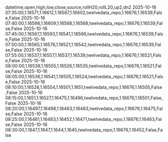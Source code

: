 datetime,open,high,low,close,source,rollH20,rollL20,up2,dn2
2025-10-16 07:35:00,1.16571,1.16612,1.16567,1.16602,twelvedata_repo,1.16676,1.16539,False,False
2025-10-16 07:40:00,1.16598,1.16609,1.16568,1.16568,twelvedata_repo,1.16676,1.16539,False,False
2025-10-16 07:45:00,1.16567,1.16593,1.16541,1.16566,twelvedata_repo,1.16676,1.16539,False,False
2025-10-16 07:50:00,1.16565,1.16576,1.16521,1.16542,twelvedata_repo,1.16676,1.16539,False,False
2025-10-16 07:55:00,1.16537,1.16557,1.16537,1.16539,twelvedata_repo,1.16676,1.16521,False,False
2025-10-16 08:00:00,1.16539,1.16555,1.16526,1.16535,twelvedata_repo,1.16676,1.16521,False,False
2025-10-16 08:05:00,1.16536,1.16541,1.16505,1.16524,twelvedata_repo,1.16676,1.16521,False,False
2025-10-16 08:10:00,1.16526,1.16554,1.16501,1.1651,twelvedata_repo,1.16676,1.16505,False,False
2025-10-16 08:15:00,1.1651,1.16527,1.16475,1.16496,twelvedata_repo,1.16676,1.16501,False,False
2025-10-16 08:20:00,1.16497,1.16498,1.16463,1.16463,twelvedata_repo,1.16676,1.16475,False,False
2025-10-16 08:25:00,1.16461,1.16483,1.16452,1.16471,twelvedata_repo,1.16676,1.16463,False,False
2025-10-16 08:30:00,1.1647,1.1647,1.1644,1.1645,twelvedata_repo,1.16676,1.16452,False,False

